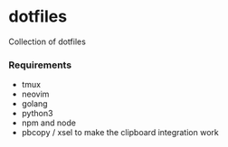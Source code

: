 # dotfiles
Collection of dotfiles

### Requirements

* tmux
* neovim
* golang
* python3
* npm and node
* pbcopy / xsel to make the clipboard integration work
